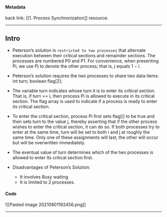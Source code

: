 #### Metadata

back link: [[1. Process Synchronization]]
resource:

---

## Intro

- Peterson’s solution is `restricted to two processes` that alternate execution between their critical sections and remainder sections. The processes are numbered P0 and P1. For convenience, when presenting Pi, we use Pj to denote the other process; that is, j equals 1 − i.

- Peterson’s solution requires the two processes to share two data items:
int turn;
boolean flag[2];

- The variable turn indicates whose turn it is to enter its critical section. That is, if turn == i, then process Pi is allowed to execute in its critical section. The flag array is used to indicate if a process is ready to enter its critical section.

- To enter the critical section, process Pi first sets flag[i] to be true and then sets turn to the value j, thereby asserting that if the other process wishes to enter the critical section, it can do so. If both processes try to enter at the same time, turn will be set to both i and j at roughly the same time. Only one of these assignments will last; the other will occur but will be overwritten immediately. 
- The eventual value of turn determines which of the two processes is allowed
to enter its critical section first.


- Disadvantages of Peterson’s Solution:
	-   It involves Busy waiting
	-   It is limited to 2 processes.

#### Code
![[Pasted image 20210801192456.png]]

---